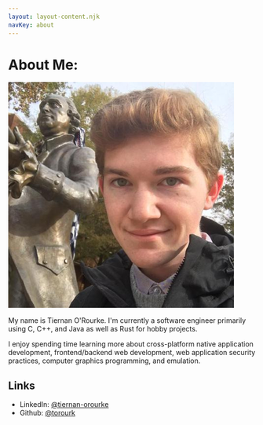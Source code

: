 ```yaml
---
layout: layout-content.njk
navKey: about
---
```


# About Me:

<img src="/img/about/me.jpg" class="float-right" />

My name is Tiernan O'Rourke.
I'm currently a software engineer primarily using C, C++, and Java as well as Rust for hobby projects.

I enjoy spending time learning more about cross-platform native application development, frontend/backend web development, web application security practices, computer graphics programming, and emulation.

## Links

* LinkedIn: [@tiernan-orourke](https://linkedin.com/in/tiernan-orourke)
* Github: [@torourk](https://github.com/torourk)
